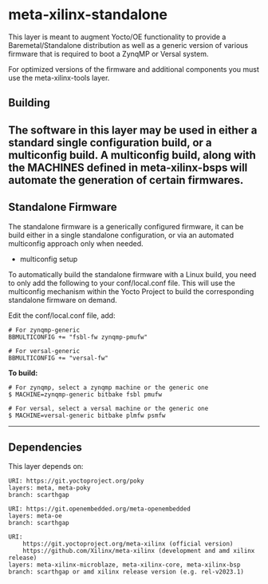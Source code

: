 # meta-xilinx-standalone

This layer is meant to augment Yocto/OE functionality to provide a 
Baremetal/Standalone distribution as well as a generic version of various
firmware that is required to boot a ZynqMP or Versal system.

For optimized versions of the firmware and additional components you must
use the meta-xilinx-tools layer.

## Building

The software in this layer may be used in either a standard single
configuration build, or a multiconfig build.  A multiconfig build, along
with the MACHINES defined in meta-xilinx-bsps will automate the generation
of certain firmwares.
---
## Standalone Firmware

The standalone firmware is a generically configured firmware, it can be
build either in a single standalone configuration, or via an automated
multiconfig approach only when needed.

* multiconfig setup

To automatically build the standalone firmware with a Linux build, you need
to only add the following to your conf/local.conf file.  This will use
the multiconfig mechanism within the Yocto Project to build the corresponding
standalone firmware on demand.

Edit the conf/local.conf file, add:

```
# For zynqmp-generic
BBMULTICONFIG += "fsbl-fw zynqmp-pmufw"
```

```
# For versal-generic
BBMULTICONFIG += "versal-fw"
```

**To build:**

```
# For zynqmp, select a zynqmp machine or the generic one
$ MACHINE=zynqmp-generic bitbake fsbl pmufw
```

```
# For versal, select a versal machine or the generic one
$ MACHINE=versal-generic bitbake plmfw psmfw
```
---

## Dependencies

This layer depends on:

	URI: https://git.yoctoproject.org/poky
	layers: meta, meta-poky
	branch: scarthgap

	URI: https://git.openembedded.org/meta-openembedded
	layers: meta-oe
	branch: scarthgap

	URI:
        https://git.yoctoproject.org/meta-xilinx (official version)
        https://github.com/Xilinx/meta-xilinx (development and amd xilinx release)
	layers: meta-xilinx-microblaze, meta-xilinx-core, meta-xilinx-bsp
	branch: scarthgap or amd xilinx release version (e.g. rel-v2023.1)
